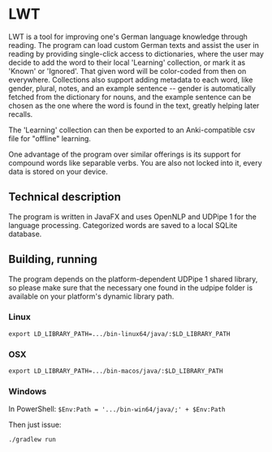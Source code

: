 # LWT

LWT is a tool for improving one's German language knowledge through reading.
The program can load custom German texts and assist the user in reading by providing single-click
access to dictionaries, where the user may decide to add the word to their local 'Learning' collection,
or mark it as 'Known' or 'Ignored'. That given word will be color-coded from then on everywhere.
Collections also support adding metadata to each word, like gender, plural, notes, 
and an example sentence -- gender is automatically fetched from the dictionary for nouns, 
and the example sentence can be chosen as the one where the word is found in the text, greatly helping
later recalls.

The 'Learning' collection can then be exported to an Anki-compatible csv file for "offline" learning.

One advantage of the program over similar offerings is its support for compound words like separable verbs.
You are also not locked into it, every data is stored on your device.

## Technical description

The program is written in JavaFX and uses OpenNLP and UDPipe 1 for the language processing.
Categorized words are saved to a local SQLite database.

## Building, running

The program depends on the platform-dependent UDPipe 1 shared library, so please make sure that the necessary one found in the udpipe
folder is available on your platform's dynamic library path.

### Linux

```export LD_LIBRARY_PATH=.../bin-linux64/java/:$LD_LIBRARY_PATH```

### OSX

```export LD_LIBRARY_PATH=.../bin-macos/java/:$LD_LIBRARY_PATH```

### Windows

In PowerShell:
```$Env:Path = '.../bin-win64/java/;' + $Env:Path```



Then just issue:

`./gradlew run`